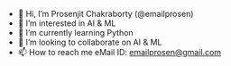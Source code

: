 - 👋 Hi, I’m Prosenjit Chakraborty (@emailprosen)
- 👀 I’m interested in AI & ML
- 🌱 I’m currently learning Python
- 💞️ I’m looking to collaborate on AI & ML
- 📫 How to reach me eMail ID: emailprosen@gmail.com

<!---
emailprosen/emailprosen is a ✨ special ✨ repository because its `README.md` (this file) appears on your GitHub profile.
You can click the Preview link to take a look at your changes.
--->
